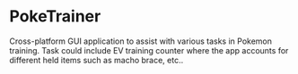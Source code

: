 # PokeTrainer
Cross-platform GUI application to assist with various tasks in Pokemon training.
Task could include EV training counter where the app accounts for different held items such as macho brace, etc..
